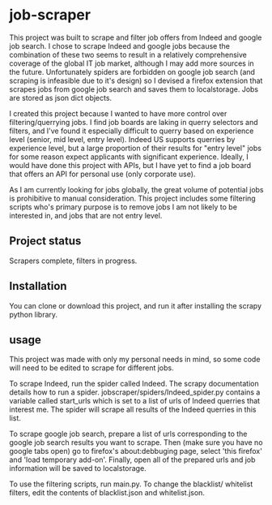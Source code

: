 # job-scraper
This project was built to scrape and filter job offers from Indeed and google job search. I chose to scrape Indeed and google jobs because the combination of these two seems to result in a relatively comprehensive coverage of the global IT job market, although I may add more sources in the future. Unfortunately spiders are forbidden on google job search (and scraping is infeasible due to it's design) so I devised a firefox extension that scrapes jobs from google job search and saves them to localstorage. Jobs are stored as json dict objects.

I created this project because I wanted to have more control over filtering/querrying jobs. I find job boards are laking in querry selectors and filters, and I've found it especially difficult to querry based on experience level (senior, mid level, entry level). Indeed US supports querries by experience level, but a large proportion of their results for "entry level" jobs for some reason expect applicants with significant experience. Ideally, I would have done this project with APIs, but I have yet to find a job board that offers an API for personal use (only corporate use).

As I am currently looking for jobs globally, the great volume of potential jobs is prohibitive to manual consideration. This project includes some filtering scripts who's primary purpose is to remove jobs I am not likely to be interested in, and jobs that are not entry level.

## Project status
Scrapers complete, filters in progress.

## Installation
You can clone or download this project, and run it after installing the scrapy python library.

## usage
This project was made with only my personal needs in mind, so some code will need to be edited to scrape for different jobs.

To scrape Indeed, run the spider called Indeed. The scrapy documentation details how to run a spider. jobscraper/spiders/Indeed_spider.py contains a variable called start_urls which is set to a list of urls of Indeed querries that interest me. The spider will scrape all results of the Indeed querries in this list.

To scrape google job search, prepare a list of urls corresponding to the google job search results you want to scrape. Then (make sure you have no google tabs open) go to firefox's about:debbuging page, select 'this firefox' and 'load temporary add-on'. Finally, open all of the prepared urls and job information will be saved to localstorage.

To use the filtering scripts, run main.py. To change the blacklist/ whitelist filters, edit the contents of blacklist.json and whitelist.json.
